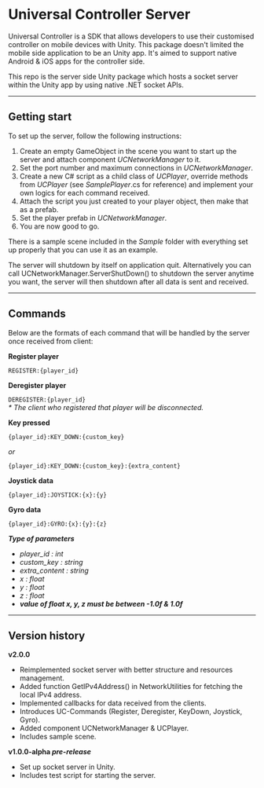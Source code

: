 # Universal Controller Server

Universal Controller is a SDK that allows developers to use their customised 
controller on mobile devices with Unity. This package doesn't limited the 
mobile side application to be an Unity app. It's aimed to support native 
Android & iOS apps for the controller side.

This repo is the server side Unity package which hosts a socket server within 
the Unity app by using native .NET socket APIs.

---
## Getting start

To set up the server, follow the following instructions:

1. Create an empty GameObject in the scene you want to start up the server 
and attach component _UCNetworkManager_ to it.
2. Set the port number and maximum connections in _UCNetworkManager_.
3. Create a new C# script as a child class of _UCPlayer_, override methods from 
_UCPlayer_ (see _SamplePlayer_.cs for reference) and implement your own logics for 
each command received.
4. Attach the script you just created to your player object, then make that as 
a prefab.
5. Set the player prefab in _UCNetworkManager_.
6. You are now good to go.

There is a sample scene included in the _Sample_ folder with everything set up 
properly that you can use it as an example.

The server will shutdown by itself on application quit. Alternatively you can 
call UCNetworkManager.ServerShutDown() to shutdown the server anytime you 
want, the server will then shutdown after all data is sent and received.

---
## Commands

Below are the formats of each command that will be handled by the server once 
received from client:

__Register player__

`REGISTER:{player_id}`

__Deregister player__

`DEREGISTER:{player_id}`<br>
_* The client who registered that player will be disconnected._

__Key pressed__

`{player_id}:KEY_DOWN:{custom_key}`

_or_

`{player_id}:KEY_DOWN:{custom_key}:{extra_content}`

__Joystick data__

`{player_id}:JOYSTICK:{x}:{y}`

__Gyro data__

`{player_id}:GYRO:{x}:{y}:{z}`

___Type of parameters___

- _player\_id : int_
- _custom\_key : string_
- _extra\_content : string_
- _x : float_
- _y : float_
- _z : float_
- ___value of float x, y, z must be between -1.0f & 1.0f___

---
## Version history

__v2.0.0__

- Reimplemented socket server with better structure and resources management.
- Added function GetIPv4Address() in NetworkUtilities for fetching the local 
IPv4 address.
- Implemented callbacks for data received from the clients.
- Introduces UC-Commands (Register, Deregister, KeyDown, Joystick, Gyro).
- Added component UCNetworkManager & UCPlayer.
- Includes sample scene.

__v1.0.0-alpha *pre-release*__

 - Set up socket server in Unity.
 - Includes test script for starting the server.

